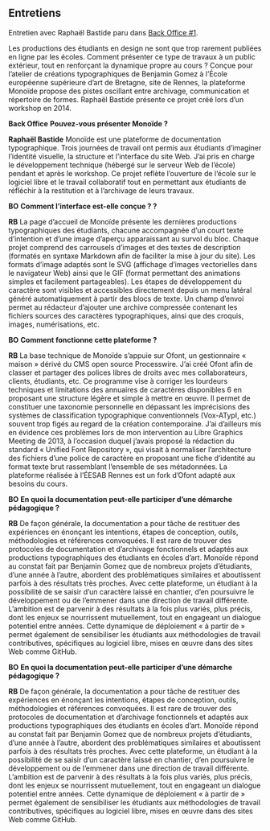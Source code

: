 ## Entretiens

Entretien avec Raphaël Bastide paru dans [Back Office #1](http://www.revue-backoffice.com/numeros/01-faire-avec/raphael-bastide-monoide).

Les productions des étudiants en design ne sont que trop rarement publiées en ligne par les écoles. Comment présenter ce type de travaux à un public extérieur, tout en renforçant la dynamique propre au cours ? Conçue pour l’atelier de créations typographiques de Benjamin Gomez à l’École européenne supérieure d’art de Bretagne, site de Rennes, la plateforme Monoïde propose des pistes oscillant entre archivage, communication et répertoire de formes. Raphaël Bastide présente ce projet créé lors d’un workshop en 2014.

**Back Office** **Pouvez-vous présenter Monoïde ?**

**Raphaël Bastide** Monoïde est une plateforme de documentation typographique. Trois journées de travail ont permis aux étudiants d’imaginer l’identité visuelle, la structure et l’interface du site Web. J’ai pris en charge le développement technique (hébergé sur le serveur Web de l’école) pendant et après le workshop. Ce projet reflète l’ouverture de l’école sur le logiciel libre et le travail collaboratif tout en permettant aux étudiants de réfléchir à la restitution et à l’archivage de leurs travaux. 

**BO** **Comment l’interface est-elle conçue ? ?**

**RB** La page d’accueil de Monoïde présente les dernières productions typographiques des étudiants, chacune accompagnée d’un court texte d’intention et d’une image d’aperçu apparaissant au survol du bloc. Chaque projet comprend des carrousels d’images et des textes de description (formatés en syntaxe Markdown afin de faciliter la mise à jour du site). Les formats d’image adaptés sont le SVG (affichage d’images vectorielles dans le navigateur Web) ainsi que le GIF (format permettant des animations simples et facilement partageables). Les étapes de développement du caractère sont visibles et accessibles directement depuis un menu latéral généré automatiquement à partir des blocs de texte. Un champ d’envoi permet au rédacteur d’ajouter une archive compressée contenant les fichiers sources des caractères typographiques, ainsi que des croquis, images, numérisations, etc.

**BO** **Comment fonctionne cette plateforme ?**

**RB** La base technique de Monoïde s’appuie sur Ofont, un gestionnaire « maison » dérivé du CMS open source Processwire. J’ai créé Ofont afin de classer et partager des polices libres de droits avec mes collaborateurs, clients, étudiants, etc. Ce programme vise à corriger les lourdeurs techniques et limitations des annuaires de caractères disponibles 6 en proposant une structure légère et simple à mettre en œuvre. Il permet de constituer une taxonomie personnelle en dépassant les imprécisions des systèmes de classification typographique conventionnels (Vox-ATypI, etc.) souvent trop figés au regard de la création contemporaine. J’ai d’ailleurs mis en évidence ces problèmes lors de mon intervention au Libre Graphics Meeting de 2013, à l’occasion duquel j’avais proposé la rédaction du standard « Unified Font Repository », qui visait à normaliser l’architecture des fichiers d’une police de caractère en proposant une fiche d’identité au format texte brut rassemblant l’ensemble de ses métadonnées. La plateforme réalisée à l’ÉESAB Rennes est un fork d’Ofont adapté aux besoins du cours.

**BO** **En quoi la documentation peut-elle participer d’une démarche pédagogique ?**

**RB** De façon générale, la documentation a pour tâche de restituer des expériences en énonçant les intentions, étapes de conception, outils, méthodologies et références convoquées. Il est rare de trouver des protocoles de documentation et d’archivage fonctionnels et adaptés aux productions typographiques des étudiants en écoles d’art. Monoïde répond au constat fait par Benjamin Gomez que de nombreux projets d’étudiants, d’une année à l’autre, abordent des problématiques similaires et aboutissent parfois à des résultats très proches. Avec cette plateforme, un étudiant à la possibilité de se saisir d’un caractère laissé en chantier, d’en poursuivre le développement ou de l’emmener dans une direction de travail différente. L’ambition est de parvenir à des résultats à la fois plus variés, plus précis, dont les enjeux se nourrissent mutuellement, tout en engageant un dialogue potentiel entre années. Cette dynamique de déploiement « à partir de » permet également de sensibiliser les étudiants aux méthodologies de travail contributives, spécifiques au logiciel libre, mises en œuvre dans des sites Web comme GitHub.


**BO** **En quoi la documentation peut-elle participer d’une démarche pédagogique ?**

**RB** De façon générale, la documentation a pour tâche de restituer des expériences en énonçant les intentions, étapes de conception, outils, méthodologies et références convoquées. Il est rare de trouver des protocoles de documentation et d’archivage fonctionnels et adaptés aux productions typographiques des étudiants en écoles d’art. Monoïde répond au constat fait par Benjamin Gomez que de nombreux projets d’étudiants, d’une année à l’autre, abordent des problématiques similaires et aboutissent parfois à des résultats très proches. Avec cette plateforme, un étudiant à la possibilité de se saisir d’un caractère laissé en chantier, d’en poursuivre le développement ou de l’emmener dans une direction de travail différente. L’ambition est de parvenir à des résultats à la fois plus variés, plus précis, dont les enjeux se nourrissent mutuellement, tout en engageant un dialogue potentiel entre années. Cette dynamique de déploiement « à partir de » permet également de sensibiliser les étudiants aux méthodologies de travail contributives, spécifiques au logiciel libre, mises en œuvre dans des sites Web comme GitHub.
